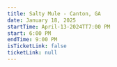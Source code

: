 ```yaml
---
title: Salty Mule - Canton, GA
date: January 18, 2025
startTime: April-13-2024TT7:00 PM
start: 6:00 PM
endTime: 9:00 PM
isTicketLink: false
ticketLink: null
---
```

